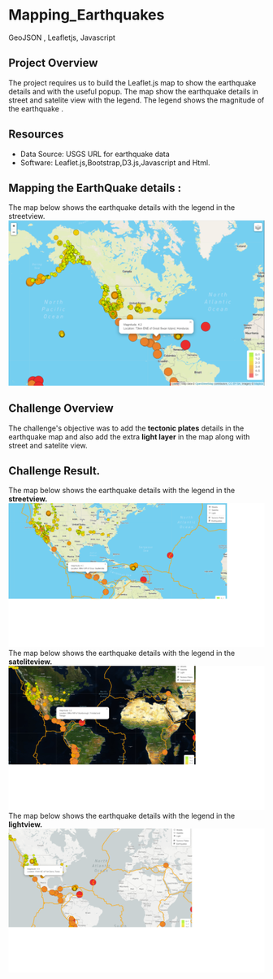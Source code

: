 # Mapping_Earthquakes
GeoJSON , Leafletjs, Javascript
## Project Overview
The project requires us to build the Leaflet.js map to show the earthquake details and with the useful popup. The map show the earthquake details in street and satelite view with the legend. The legend shows the magnitude of the earthquake . 
## Resources
- Data Source: USGS URL for earthquake data
- Software: Leaflet.js,Bootstrap,D3.js,Javascript and Html.
 ## Mapping the EarthQuake details  :
The map below shows the earthquake details with the legend in the streetview.
![](images/StreetView.PNG)
## Challenge Overview
The challenge's objective was to add the **tectonic plates** details in the earthquake map and also add the extra **light layer** in the map along with street and satelite view.
## Challenge Result.
The map below shows the earthquake details with the legend in the **streetview.**
![](images/Overlays.png)
The map below shows the earthquake details with the legend in the **sateliteview.**
![](images/Satelites.png)
The map below shows the earthquake details with the legend in the **lightview.**
![](images/Lightview.png)
